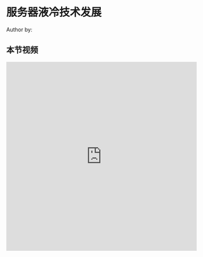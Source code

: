 <!--Copyright © ZOMI 适用于[License](https://github.com/Infrasys-AI/AIInfra)版权许可-->

# 服务器液冷技术发展

Author by: 

## 本节视频

<html>
<iframe src="https://player.bilibili.com/player.html?isOutside=true&aid=115001842998285&bvid=BV1EvtYz1EXF&cid=31596940797&p=1&danmaku=0&t=30&autoplay=0" width="100%" height="500" scrolling="no" border="0" frameborder="no" framespacing="0" allowfullscreen="true"> </iframe>
</html>
